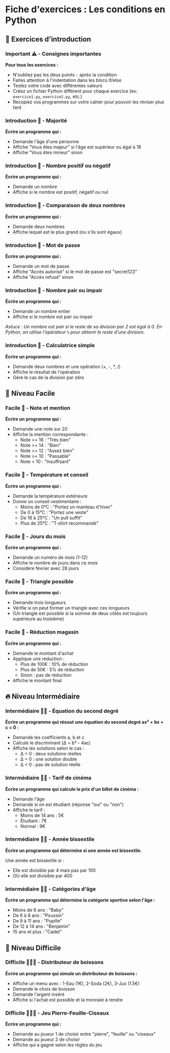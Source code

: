 # Fiche d'exercices : Les conditions en Python

## 🎯 Exercices d'introduction

### Important ⚠️ - Consignes importantes

**Pour tous les exercices :**

- N'oubliez pas les deux points `:` après la condition
- Faites attention à l'indentation dans les blocs if/else
- Testez votre code avec différentes valeurs
- Créez un fichier Python différent pour chaque exercice (ex: `exercice1.py`, `exercice2.py`, etc.)
- Recopiez vos programmes sur votre cahier pour pouvoir les réviser plus tard

### Introduction 🦊 - Majorité

**Écrire un programme qui :**

- Demande l'âge d'une personne
- Affiche "Vous êtes majeur" si l'âge est supérieur ou égal à 18
- Affiche "Vous êtes mineur" sinon

### Introduction 🦊 - Nombre positif ou négatif

**Écrire un programme qui :**

- Demande un nombre
- Affiche si le nombre est positif, négatif ou nul

### Introduction 🦊 - Comparaison de deux nombres

**Écrire un programme qui :**

- Demande deux nombres
- Affiche lequel est le plus grand (ou s'ils sont égaux)

### Introduction 🦊 - Mot de passe

**Écrire un programme qui :**

- Demande un mot de passe
- Affiche "Accès autorisé" si le mot de passe est "secret123"
- Affiche "Accès refusé" sinon

### Introduction 🦊 - Nombre pair ou impair

**Écrire un programme qui :**

- Demande un nombre entier
- Affiche si le nombre est pair ou impair

*Astuce : Un nombre est pair si le reste de sa division par 2 est égal à 0. En Python, on utilise l'opérateur `%` pour obtenir le reste d'une division.*

### Introduction 🦊 - Calculatrice simple

**Écrire un programme qui :**

- Demande deux nombres et une opération (+, -, *, /)
- Affiche le résultat de l'opération
- Gère le cas de la division par zéro

## 🌟 Niveau Facile

### Facile 🦊 - Note et mention

**Écrire un programme qui :**

- Demande une note sur 20
- Affiche la mention correspondante :
  - Note >= 16 : "Très bien"
  - Note >= 14 : "Bien"
  - Note >= 12 : "Assez bien"
  - Note >= 10 : "Passable"
  - Note < 10 : "Insuffisant"

### Facile 🦊 - Température et conseil

**Écrire un programme qui :**

- Demande la température extérieure
- Donne un conseil vestimentaire :
  - Moins de 0°C : "Portez un manteau d'hiver"
  - De 0 à 15°C : "Portez une veste"
  - De 16 à 25°C : "Un pull suffit"
  - Plus de 25°C : "T-shirt recommandé"

### Facile 🦊 - Jours du mois

**Écrire un programme qui :**

- Demande un numéro de mois (1-12)
- Affiche le nombre de jours dans ce mois
- Considère février avec 28 jours

### Facile 🦊 - Triangle possible

**Écrire un programme qui :**

- Demande trois longueurs
- Vérifie si on peut former un triangle avec ces longueurs
- (Un triangle est possible si la somme de deux côtés est toujours supérieure au troisième)

### Facile 🦊 - Réduction magasin

**Écrire un programme qui :**

- Demande le montant d'achat
- Applique une réduction :
  - Plus de 100€ : 10% de réduction
  - Plus de 50€ : 5% de réduction
  - Sinon : pas de réduction
- Affiche le montant final

## 🔥 Niveau Intermédiaire

### Intermédiaire 🦊🦊 - Équation du second degré

**Écrire un programme qui résout une équation du second degré ax² + bx + c = 0 :**

- Demande les coefficients a, b et c
- Calcule le discriminant (Δ = b² - 4ac)
- Affiche les solutions selon le cas :
  - Δ > 0 : deux solutions réelles
  - Δ = 0 : une solution double
  - Δ < 0 : pas de solution réelle

### Intermédiaire 🦊🦊 - Tarif de cinéma

**Écrire un programme qui calcule le prix d'un billet de cinéma :**

- Demande l'âge
- Demande si on est étudiant (réponse "oui" ou "non")
- Affiche le tarif :
  - Moins de 14 ans : 5€
  - Étudiant : 7€
  - Normal : 9€

### Intermédiaire 🦊🦊 - Année bissextile

**Écrire un programme qui détermine si une année est bissextile.**

Une année est bissextile si :

- Elle est divisible par 4 mais pas par 100
- OU elle est divisible par 400

### Intermédiaire 🦊🦊 - Catégories d'âge

**Écrire un programme qui détermine la catégorie sportive selon l'âge :**

- Moins de 6 ans : "Baby"
- De 6 à 8 ans : "Poussin"
- De 9 à 11 ans : "Pupille"
- De 12 à 14 ans : "Benjamin"
- 15 ans et plus : "Cadet"

## 🚀 Niveau Difficile

### Difficile 🦊🦊🦊 - Distributeur de boissons

**Écrire un programme qui simule un distributeur de boissons :**

- Affiche un menu avec : 1-Eau (1€), 2-Soda (2€), 3-Jus (1.5€)
- Demande le choix de boisson
- Demande l'argent inséré
- Affiche si l'achat est possible et la monnaie à rendre

### Difficile 🦊🦊🦊 - Jeu Pierre-Feuille-Ciseaux

**Écrire un programme qui :**

- Demande au joueur 1 de choisir entre "pierre", "feuille" ou "ciseaux"
- Demande au joueur 2 de choisir
- Affiche qui a gagné selon les règles du jeu
